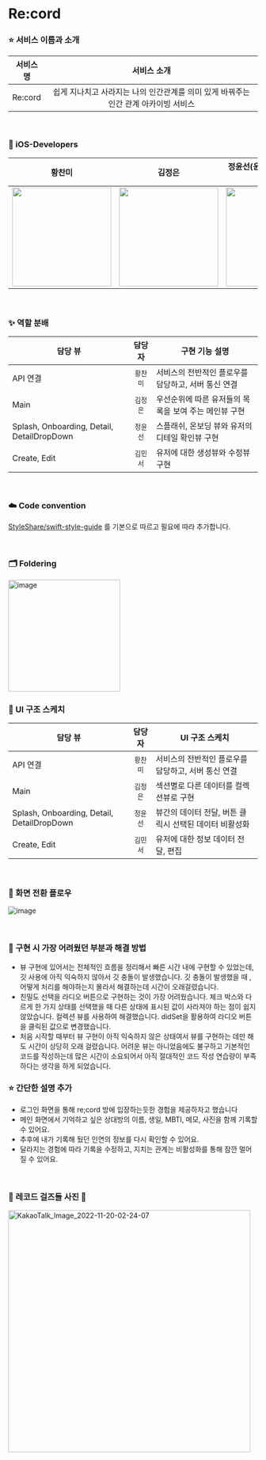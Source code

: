 # Re:cord

### ⭐️ 서비스 이름과 소개 

| 서비스명   | 서비스 소개
| -------- | :-----: | 
| Re:cord  | 쉽게 지나치고 사라지는 나의 인간관계를 의미 있게 바꿔주는 인간 관계 아카이빙 서비스 |

</br>

### 🙏 iOS-Developers

| 황찬미 | 김정은 | 정윤선(윤선아왜아래에있어?ㅋㅋ)  | 김민서  |
| ----------------- | :-----: | ----- | ------ |
| <img src="https://user-images.githubusercontent.com/86944161/202859276-ba1f6402-c4ac-4a92-8342-36ee9d53564c.png" width="200">|<img src="https://user-images.githubusercontent.com/86944161/202859310-d45b1fba-e607-4e5d-b39f-569b9bfabef6.png" width="200">|<img src="https://user-images.githubusercontent.com/86944161/202859421-ea9e5728-85fc-4249-a60d-62490183091c.png" width="200">|<img src="https://user-images.githubusercontent.com/86944161/202859384-ea5527fc-6841-43f4-84ea-978fd277a97b.png" width="200">

</br>

### ✨ 역할 분배

| 담당 뷰      | 담당자 |   구현 기능 설명   |
| -------------  | :---: | ----- |
| API 연결   | `황찬미` | 서비스의 전반적인 플로우를 담당하고, 서버 통신 연결  |
| Main          | `김정은` | 우선순위에 따른 유저들의 목록을 보여 주는 메인뷰 구현|
| Splash, Onboarding, Detail, DetailDropDown           | `정윤선` | 스플래쉬, 온보딩 뷰와 유저의 디테일 확인뷰 구현 |
| Create, Edit        | `김민서` | 유저에 대한 생성뷰와 수정뷰 구현 |

</br>

### ☁️ Code convention

[StyleShare/swift-style-guide](https://github.com/StyleShare/swift-style-guide) 를 기본으로 따르고 필요에 따라 추가합니다.

</br>

### 🗂 Foldering

<img width="226" alt="image" src="https://user-images.githubusercontent.com/86944161/202860215-518234d6-71e1-4333-abe0-468dcc14d334.png">

</br>

### 🍎 UI 구조 스케치

| 담당 뷰      | 담당자 |   UI 구조 스케치   |
| -------------  | :---: | ----- |
| API 연결   | `황찬미` | 서비스의 전반적인 플로우를 담당하고, 서버 통신 연결  |
| Main          | `김정은` | 섹션별로 다른 데이터를 컬렉션뷰로 구현 |
| Splash, Onboarding, Detail, DetailDropDown           | `정윤선` | 뷰간의 데이터 전달, 버튼 클릭시 선택된 데이터 비활성화 |
| Create, Edit        | `김민서` | 유저에 대한 정보 데이터 전달, 편집 |

</br>

### 🍞 화면 전환 플로우

![image](https://user-images.githubusercontent.com/86944161/202875644-d679a60c-669b-4362-8a13-d657ac9cdbc8.png)

</br>

### 🥹 구현 시 가장 어려웠던 부분과 해결 방법

* 뷰 구현에 있어서는 전체적인 흐름을 정리해서 빠른 시간 내에 구현할 수 있었는데, 깃 사용에 아직 익숙하지 않아서 깃 충돌이 발생했습니다. 깃 충돌이 발생했을 때 , 어떻게 처리를 해야하는지 몰라서 해결하는데 시간이 오래걸렸습니다. 
* 친밀도 선택을 라디오 버튼으로 구현하는 것이 가장 어려웠습니다. 체크 박스와 다르게 한 가지 상태를 선택했을 때 다른 상태에 표시된 값이 사라져야 하는 점이 쉽지 않았습니다. 컬렉션 뷰를 사용하여 해결했습니다. didSet을 활용하여 라디오 버튼을 클릭된 값으로 변경했습니다.
* 처음 시작할 때부터 뷰 구현이 아직 익숙하지 않은 상태여서 뷰를 구현하는 데만 해도 시간이 상당히 오래 걸렸습니다. 어려운 뷰는 아니었음에도 불구하고 기본적인 코드를 작성하는데 많은 시간이 소요되어서 아직 절대적인 코드 작성 연습량이 부족하다는 생각을 하게 되었습니다.

### ⭐️ 간단한 설명 추가
* 로그인 화면을 통해 re;cord 방에 입장하는듯한 경험을 제공하자고 했습니다
* 메인 화면에서 기억하고 싶은 상대방의 이름, 생일, MBTI, 메모, 사진을 함께 기록할 수 있어요.
* 추후에 내가 기록해 뒀던 인연의 정보를 다시 확인할 수 있어요.
* 달라지는 경험에 따라 기록을 수정하고, 지치는 관계는 비활성화를 통해 잠깐 멀어질 수 있어요.

</br>

### 💙 레코드 걸즈들 사진 💙

<img width="489" alt="KakaoTalk_Image_2022-11-20-02-24-07" src="https://user-images.githubusercontent.com/86944161/202863937-e7071414-c69c-4260-ad60-1e401f9f7782.jpg">
